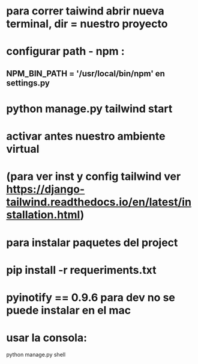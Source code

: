# para correr taiwind abrir nueva terminal, dir = nuestro proyecto
# configurar path - npm :
##  NPM_BIN_PATH = '/usr/local/bin/npm' en settings.py
# python manage.py tailwind start
# activar antes nuestro ambiente virtual
# (para ver inst y config tailwind ver https://django-tailwind.readthedocs.io/en/latest/installation.html)

# para instalar paquetes del project
# pip install -r requeriments.txt

# pyinotify == 0.9.6 para dev no se puede instalar en el mac
# usar la consola:
python manage.py shell